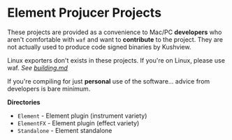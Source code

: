 # Element Projucer Projects
These projects are provided as a convenience to Mac/PC __developers__ who aren't comfortable with `waf` and want to __contribute__ to the project. They are not actually used to produce code signed binaries by Kushview.

Linux exporters don't exists in these projects.  If you're on Linux, please use waf. _See [building.md](../../docs/building.md)_

If you're compiling for just __personal__ use of the software... advice from developers is bare minimum.

__Directories__
* `Element` - Element plugin (instrument variety)
* `ElementFX` - Element plugin (effect variety)
* `Standalone` - Element standalone
